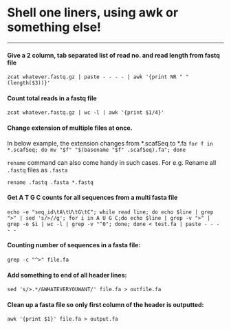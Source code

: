 # Shell one liners, using awk or something else!

---

#### Give a 2 column, tab separated list of read no. and read length from fastq file
`zcat whatever.fastq.gz | paste - - - - | awk '{print NR " " (length($3))}'`


#### Count total reads in a fastq file
`zcat whatever.fastq.gz | wc -l | awk '{print $1/4}' `

#### Change extension of multiple files at once.
In below example, the extension changes from *.scafSeq to *.fa
`for f in *.scafSeq; do mv "$f" "$(basename "$f" .scafSeq).fa"; done`

`rename` command can also come handy in such cases. For e.g.
 Rename all `.fastq` files as `.fasta`

`rename .fastq .fasta *.fastq`

#### Get A T G C counts for all sequences from a multi fasta file
`echo -e "seq_id\tA\tU\tG\tC"; while read line; do echo $line | grep ">" | sed 's/>//g'; for i in A U G C;do echo $line | grep -v ">" | grep -o $i | wc -l | grep -v "^0"; done; done < test.fa | paste - - - - -`

#### Counting number of sequences in a fasta file:
`grep -c "^>" file.fa`

#### Add something to end of all header lines:
`sed 's/>.*/&WHATEVERYOUWANT/' file.fa > outfile.fa`

#### Clean up a fasta file so only first column of the header is outputted:
`awk '{print $1}' file.fa > output.fa`
